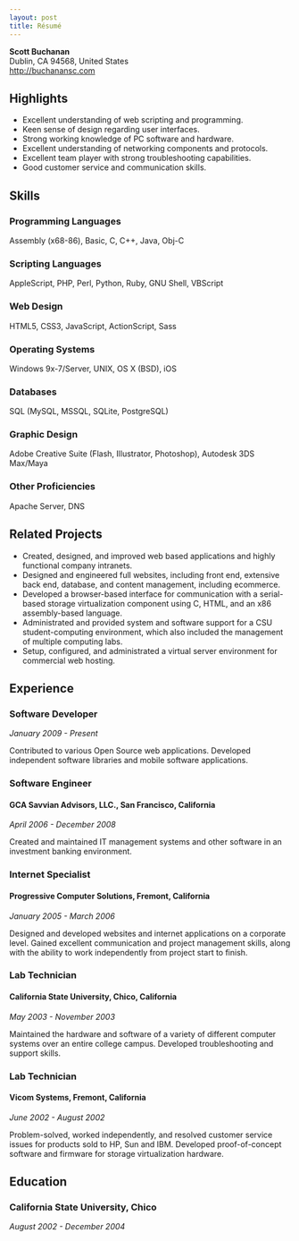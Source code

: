 ```yaml
---
layout: post
title: Résumé
---
```


<p itemscope itemtype="http://schema.org/Person">
	<span itemprop="name"><b>Scott Buchanan</b></span><br>
	<span class="address" itemprop="address" itemscope itemtype="http://schema.org/PostalAddress">
		<span itemprop="addressLocality">Dublin</span>,
		<span itemprop="addressRegion">CA</span>
		<span itemprop="postalCode">94568</span>,
		<span itemprop="addressCountry">United States</span>
	</span><br>
	<a href="http://buchanansc.com" itemprop="url">http://buchanansc.com</a>
</p>

## Highlights

* Excellent understanding of web scripting and programming.
* Keen sense of design regarding user interfaces.
* Strong working knowledge of PC software and hardware.
* Excellent understanding of networking components and protocols.
* Excellent team player with strong troubleshooting capabilities.
* Good customer service and communication skills.

## Skills

### Programming Languages

Assembly (x68-86), Basic, C, C++, Java, Obj-C

### Scripting Languages

AppleScript, PHP, Perl, Python, Ruby, GNU Shell, VBScript

### Web Design

HTML5, CSS3, JavaScript, ActionScript, Sass

### Operating Systems

Windows 9x-7/Server, UNIX, OS X (BSD), iOS

### Databases

SQL (MySQL, MSSQL, SQLite, PostgreSQL)

### Graphic Design

Adobe Creative Suite (Flash, Illustrator, Photoshop), Autodesk 3DS Max/Maya

### Other Proficiencies

Apache Server, DNS

## Related Projects

* Created, designed, and improved web based applications and highly functional company intranets.
* Designed and engineered full websites, including front end, extensive back end, database, and content management, including ecommerce.
* Developed a browser-based interface for communication with a serial-based storage virtualization component using C, HTML, and an x86 assembly-based language.
* Administrated and provided system and software support for a CSU student-computing environment, which also included the management of multiple computing labs.
* Setup, configured, and administrated a virtual server environment for commercial web hosting.

## Experience

### Software Developer

*January 2009 - Present*

Contributed to various Open Source web applications. Developed independent software libraries and mobile software applications.&shy;&shy;

### Software Engineer

#### GCA Savvian Advisors, LLC., San Francisco, California

*April 2006 - December 2008*

Created and maintained IT management systems and other software in an investment banking environment.

### Internet Specialist

#### Progressive Computer Solutions, Fremont, California

*January 2005 - March 2006*

Designed and developed websites and internet applications on a corporate level. Gained excellent communication and project management skills, along with the ability to work independently from project start to finish.

### Lab Technician

#### California State University, Chico, California

*May 2003 - November 2003*

Maintained the hardware and software of a variety of different computer systems over an entire college campus. Developed troubleshooting and support skills.

### Lab Technician

#### Vicom Systems, Fremont, California

*June 2002 - August 2002*

Problem-solved, worked independently, and resolved customer service issues for products sold to HP, Sun and IBM. Developed proof-of-concept software and firmware for storage virtualization hardware.

## Education

### California State University, Chico

*August 2002 - December 2004*
